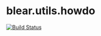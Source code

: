 # blear.utils.howdo

[![Build Status][travis-img]][travis-url] 

[travis-img]: https://travis-ci.org/blearjs/blear.utils.howdo.svg?branch=master
[travis-url]: https://travis-ci.org/blearjs/blear.utils.howdo

